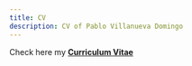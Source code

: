 ```yaml
---
title: CV
description: CV of Pablo Villanueva Domingo
---
```


Check here my [**Curriculum Vitae**](../assets/main.pdf)
